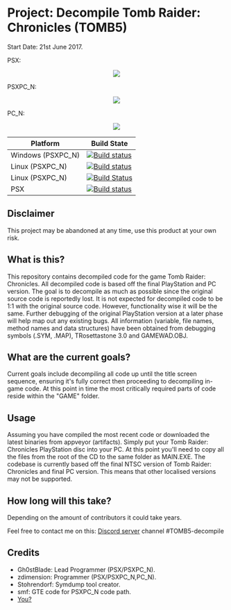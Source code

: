 # Project: Decompile Tomb Raider: Chronicles (TOMB5)

Start Date: 21st June 2017.

PSX:
<p align="center">
<a href="https://streamable.com/17ilj"><img src="https://i.imgur.com/YzFDlbRl.png"/><a>
 </p>

PSXPC_N:
<p align="center">
<a href="https://streamable.com/hfn3t"><img src="https://i.imgur.com/Utuazgml.png"/><a>
 </p>
 
 PC_N:
 <p align="center">
 <a href="#"><img src="https://i.imgur.com/g54Twxe.png"/></a>
 </p>

| Platform  | Build State |
| ------------- | ------------- |
| Windows (PSXPC_N)  | [![Build status](https://ci.appveyor.com/api/projects/status/wbfndh3l1j605tow/branch/master?svg=true)](https://ci.appveyor.com/project/Gh0stBlade/tomb5/branch/master) |
| Linux (PSXPC_N)  | [![Build status](https://ci.appveyor.com/api/projects/status/wbfndh3l1j605tow/branch/appveyor-ubuntu?svg=true)](https://ci.appveyor.com/project/Gh0stBlade/tomb5/branch/appveyor-ubuntu) |
| Linux (PSXPC_N) | [![Build Status](https://travis-ci.org/TOMB5/TOMB5.svg?branch=master)](https://travis-ci.org/TOMB5/TOMB5) |
| PSX  | [![Build status](https://ci.appveyor.com/api/projects/status/wbfndh3l1j605tow/branch/appveyor-psx?svg=true)](https://ci.appveyor.com/project/Gh0stBlade/tomb5/branch/appveyor-psx)
## Disclaimer
This project may be abandoned at any time, use this product at your own risk.

## What is this?

This repository contains decompiled code for the game Tomb Raider: Chronicles. All decompiled code is based off the final PlayStation and PC version. The goal is to decompile as much as possible since the original source code is reportedly lost. It is not expected for decompiled code to be 1:1 with the original source code. However, functionality wise it will be the same. Further debugging of the original PlayStation version at a later phase will help map out any existing bugs. All information (variable, file names, method names and data structures) have been obtained from debugging symbols (.SYM, .MAP), TRosettastone 3.0 and GAMEWAD.OBJ.

## What are the current goals?

Current goals include decompiling all code up until the title screen sequence, ensuring it's fully correct then proceeding to decompiling in-game code. At this point in time the most critically required parts of code reside within the "GAME" folder.

## Usage

Assuming you have compiled the most recent code or downloaded the latest binaries from appveyor (artifacts). Simply put your Tomb Raider: Chronicles PlayStation disc into your PC. At this point you'll need to copy all the files from the root of the CD to the same folder as MAIN.EXE. The codebase is currently based off the final NTSC version of Tomb Raider: Chronicles and final PC version. This means that other localised versions may not be supported.

## How long will this take?

Depending on the amount of contributors it could take years.

Feel free to contact me on this: [Discord server](https://discord.gg/KYSx8Q7) channel #TOMB5-decompile

## Credits

- Gh0stBlade: Lead Programmer (PSX/PSXPC_N).
- zdimension: Programmer (PSX/PSXPC_N,PC_N).
- Stohrendorf: Symdump tool creator.
- smf: GTE code for PSXPC_N code path.
- [You?](CONTRIBUTING.md)
